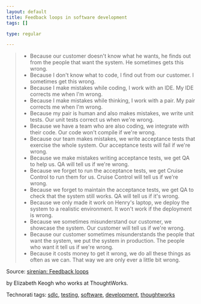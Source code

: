 ```yaml
--- 
layout: default
title: Feedback loops in software development
tags: []

type: regular

---
```


<blockquote> <ul>

<li>Because our customer doesn't know what he wants, he finds out from the people that want the system. He sometimes gets this wrong.  <li>Because I don't know what to code, I find out from our customer. I sometimes get this wrong.  <li>Because I make mistakes while coding, I work with an IDE. My IDE corrects me when I'm wrong.  <li>Because I make mistakes while thinking, I work with a pair. My pair corrects me when I'm wrong.  <li>Because my pair is human and also makes mistakes, we write unit tests. Our unit tests correct us when we're wrong.  <li>Because we have a team who are also coding, we integrate with their code. Our code won't compile if we're wrong.  <li>Because our team makes mistakes, we write acceptance tests that exercise the whole system. Our acceptance tests will fail if we're wrong.  <li>Because we make mistakes writing acceptance tests, we get QA to help us. QA will tell us if we're wrong.  <li>Because we forget to run the acceptance tests, we get Cruise Control to run them for us. Cruise Control will tell us if we're wrong.  <li>Because we forget to maintain the acceptance tests, we get QA to check that the system still works. QA will tell us if it's wrong.  <li>Because we only made it work on Henry's laptop, we deploy the system to a realistic environment. It won't work if the deployment is wrong.  <li>Because we sometimes misunderstand our customer, we showcase the system. Our customer will tell us if we're wrong.  <li>Because our customer sometimes misunderstands the people that want the system, we put the system in production. The people who want it tell us if we're wrong.  <li>Because it costs money to get it wrong, we do all these things as often as we can. That way we are only ever a little bit wrong.</li></ul></blockquote> <p>Source: <a href="http://sirenian.livejournal.com/36847.html">sirenian: Feedback loops</a> </p> <p>by&nbsp;Elizabeth Keogh who works at ThoughtWorks.</p> <div class="wlWriterSmartContent" id="0767317B-992E-4b12-91E0-4F059A8CECA8:0f504411-3228-4c84-bf01-0117632fd0fa" contenteditable="false" style="padding-right: 0px; display: inline; padding-left: 0px; padding-bottom: 0px; margin: 0px; padding-top: 0px">Technorati tags: <a href="http://technorati.com/tags/sdlc" rel="tag">sdlc</a>, <a href="http://technorati.com/tags/testing" rel="tag">testing</a>, <a href="http://technorati.com/tags/software" rel="tag">software</a>, <a href="http://technorati.com/tags/development" rel="tag">development</a>, <a href="http://technorati.com/tags/thoughtworks" rel="tag">thoughtworks</a></div>
